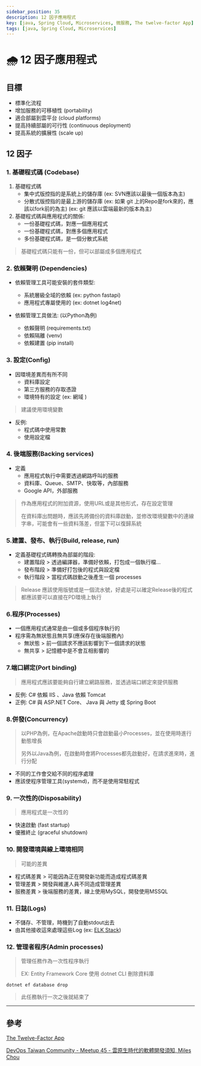 ```yaml
---
sidebar_position: 35
description: 12 因子應用程式
key: [java, Spring Cloud, Microservices, 微服務, The twelve-factor App]
tags: [java, Spring Cloud, Microservices]
---
```


# 🌧️ 12 因子應用程式

## 目標

- 標準化流程
- 增加服務的可移植性 (portability)
- 適合部屬到雲平台 (cloud platforms)
- 提高持續部屬的可行性 (continuous deployment)
- 提高系統的擴展性  (scale up)

## 12 因子

### 1. 基礎程式碼 (Codebase)

1. 基礎程式碼
   - 集中式版控指的是系統上的儲存庫 (ex: SVN應該以最後一個版本為主)
   - 分散式版控指的是最上游的儲存庫 (ex: 如果 git 上的Repo是fork來的，應該以fork前的為主) (ex: git 應該以雲端最新的版本為主)
2. 基礎程式碼與應用程式的關係:
   - 一份基礎程式碼，對應一個應用程式
   - 一份基礎程式碼，對應多個應用程式
   - 多份基礎程式碼，是一個分散式系統

> 基礎程式碼只能有一份，但可以部屬成多個應用程式

### 2. 依賴聲明 (Dependencies)

- 依賴管理工具可能安裝的套件類型:
  - 系統層級全域的依賴 (ex: python fastapi)
  - 應用程式專屬使用的 (ex: dotnet log4net)

- 依賴管理工具做法: (以Python為例)
  - 依賴聲明 (requirements.txt)
  - 依賴隔離 (venv)
  - 依賴建置 (pip install)

### 3. 設定(Config)

- 因環境差異而有所不同
  - 資料庫設定
  - 第三方服務的存取憑證
  - 環境特有的設定 (ex: 網域 )

> 建議使用環境變數

- 反例:
  - 程式碼中使用常數
  - 使用設定檔

### 4. 後端服務(Backing services)

- 定義
  - 應用程式執行中需要透過網路呼叫的服務
  - 資料庫、Queue、SMTP、快取等，內部服務
  - Google API，外部服務

> 作為應用程式的附加資源，使用URL或是其他形式，存在設定管理
>
> 在資料庫出問題時，應該先將備份的資料庫啟動，並修改環境變數中的連線字串，可能會有一些資料落差，但當下可以復歸系統

### 5.建置、發布、執行(Build, release, run)

- 定義基礎程式碼轉換為部屬的階段:
  - 建置階段 > 透過編譯器，準備好依賴，打包成一個執行檔…
  - 發布階段 > 準備好打包後的程式與設定檔
  - 執行階段 > 當程式碼啟動之後產生一個 processes

> Release 應該使用版號或是一個流水號，好處是可以確定Release後的程式都應該要可以直接在PD環境上執行

### 6.程序(Processes)

- 一個應用程式通常是由一個或多個程序執行的
- 程序需為無狀態且無共享(應保存在後端服務內)
  - 無狀態  > 前一個請求不應該影響到下一個請求的狀態
  - 無共享 > 記憶體中是不會互相影響的

### 7.端口綁定(Port binding)

> 應用程式應該要能夠自行建立網路服務，並透過端口綁定來提供服務

- 反例: C# 依賴 IIS 、Java 依賴 Tomcat
- 正例: C# 與 ASP.NET Core、 Java 與 Jetty 或 Spring Boot

### 8.併發(Concurrency)

> 以PHP為例，在Apache啟動時只會啟動最小Processes，並在使用時進行動態增長
>
> 另外以Java為例，在啟動時會將Processes都先啟動好，在請求進來時，進行分配

- 不同的工作會交給不同的程序處理
- 應該使程序管理工具(systemd)，而不是使用常駐程式

### 9. 一次性的(Disposability)

> 應用程式是一次性的

- 快速啟動 (fast startup)
- 優雅終止 (graceful shutdown)

### 10. 開發環境與線上環境相同

> 可能的差異

- 程式碼差異 > 可能因為正在開發新功能而造成程式碼差異
- 管理差異 > 開發與維運人員不同造成管理差異
- 服務差異 > 後端服務的差異，線上使用MySQL，開發使用MSSQL

### 11. 日誌(Logs)

- 不儲存、不管理，時機到了自動stdout出去
- 由其他接收這來處理這些Log (ex: [ELK Stack](https://www.elastic.co/cn/what-is/elk-stack))

### 12. 管理者程序(Admin processes)

> 管理任務作為一次性程序執行
>
> EX: Entity Framework Core 使用 dotnet CLI 刪除資料庫

```shell
dotnet ef database drop
```

> 此任務執行一次之後就結束了

---

## 參考

[The Twelve-Factor App](https://12factor.net/)

[DevOps Taiwan Community - Meetup 45 - 雲原生時代的軟體開發須知, Miles Chou](https://youtu.be/P-6uwBmaH-g)
